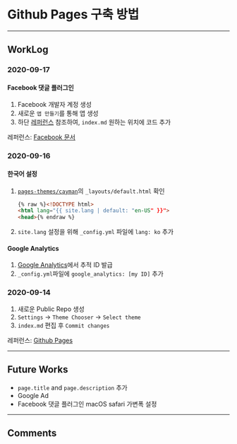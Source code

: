 # Github Pages 구축 방법

---

## WorkLog
### 2020-09-17
#### Facebook 댓글 플러그인
1. Facebook 개발자 계정 생성  
1. 새로운 `앱 만들기`를 통해 앱 생성  
1. 하단 [레퍼런스](https://developers.facebook.com/docs/plugins/comments) 참조하여, `index.md` 원하는 위치에 코드 추가  

레퍼런스: [Facebook 문서](https://developers.facebook.com/docs/plugins/comments)

### 2020-09-16
#### 한국어 설정
1. [`pages-themes/cayman`](https://github.com/pages-themes/cayman)의 `_layouts/default.html` 확인  
    
    ```html
    {% raw %}<!DOCTYPE html>
    <html lang="{{ site.lang | default: "en-US" }}">
    <head>{% endraw %}
    ```  
1. `site.lang` 설정을 위해 `_config.yml` 파일에 `lang: ko` 추가  

#### Google Analytics
1. [Google Analytics](https://analytics.google.com/analytics/web)에서 추적 ID 발급  
1. `_config.yml`파일에 `google_analytics: [my ID]` 추가  

### 2020-09-14
1. 새로운 Public Repo 생성  
1. `Settings` → `Theme Chooser` → `Select theme`  
1. `index.md` 편집 후 `Commit changes`  

레퍼런스: [Github Pages](https://pages.github.com)

---

## Future Works
- `page.title` and `page.description` 추가  
- Google Ad  
- Facebook 댓글 플러그인 macOS safari 가변폭 설정  

---

## Comments

<div id="fb-root"></div>
<script async defer crossorigin="anonymous" src="https://connect.facebook.net/ko_KR/sdk.js#xfbml=1&version=v8.0&appId=347894753016508&autoLogAppEvents=1" nonce="I00e3BB7"></script>
<div class="fb-comments" data-href="https://matician09.github.io/GithubPages/" data-numposts="5" data-width="90%"></div>
